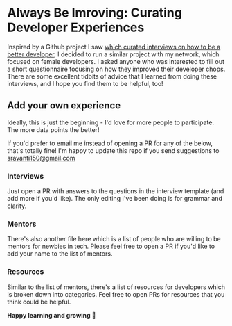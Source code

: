 # Always Be Imroving: Curating Developer Experiences

Inspired by a Github project I saw [which curated interviews on how to be a better developer](https://github.com/ggomaeng/better-developer-quotes), I decided to run a similar project with my network, which focused on female developers. I asked anyone who was interested to fill out a short questionnaire focusing on how they improved their developer chops. There are some excellent tidbits of advice that I learned from doing these interviews, and I hope you find them to be helpful, too!

## Add your own experience
Ideally, this is just the beginning - I'd love for more people to participate. The more data points the better!

If you'd prefer to email me instead of opening a PR for any of the below, that's totally fine! I'm happy to update this repo if you send suggestions to sravanti150@gmail.com

### Interviews
Just open a PR with answers to the questions in the interview template (and add more if you'd like). The only editing I've been doing is for grammar and clarity.

### Mentors
There's also another file here which is a list of people who are willing to be mentors for newbies in tech. Please feel free to open a PR if you'd like to add your name to the list of mentors.

### Resources
Similar to the list of mentors, there's a list of resources for developers which is broken down into categories. Feel free to open PRs for resources that you think could be helpful. 


**Happy learning and growing 🚀** 
